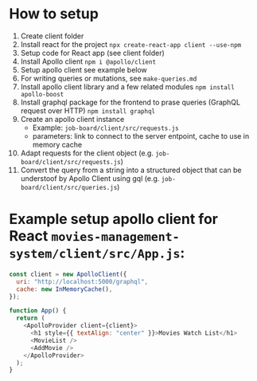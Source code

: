 # How to setup

1. Create client folder
2. Install react for the project `npx create-react-app client --use-npm`
3. Setup code for React app (see client folder)
4. Install Apollo client `npm i @apollo/client`
5. Setup apollo client see example below
6. For writing queries or mutations, see `make-queries.md`
7. Install apollo client library and a few related modules `npm install apollo-boost`
8. Install graphql package for the frontend to prase queries (GraphQL request over HTTP) `npm install graphql`
9. Create an apollo client instance
   - Example: `job-board/client/src/requests.js`
   - parameters: link to connect to the server entpoint, cache to use in memory cache
10. Adapt requests for the client object (e.g. `job-board/client/src/requests.js`)
11. Convert the query from a string into a structured object that can be understoof by Apollo Client using gql (e.g. `job-board/client/src/queries.js`)

# Example setup apollo client for React `movies-management-system/client/src/App.js`:

```javascript
const client = new ApolloClient({
  uri: "http://localhost:5000/graphql",
  cache: new InMemoryCache(),
});

function App() {
  return (
    <ApolloProvider client={client}>
      <h1 style={{ textAlign: "center" }}>Movies Watch List</h1>
      <MovieList />
      <AddMovie />
    </ApolloProvider>
  );
}
```
